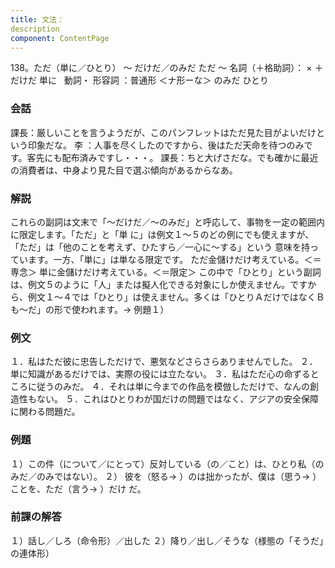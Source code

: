 ```yaml
---
title: 文法：
description
component: ContentPage
---
```



138。ただ（単に／ひとり） ～ だけだ／のみだ
ただ ～ 名詞（＋格助詞）： × ＋ だけだ
単に   動詞・ 形容詞 ：普通形 ＜ナ形ーな＞ のみだ
ひとり        
### 会話
課長：厳しいことを言うようだが、このパンフレットはただ見た目がよいだけという印象だな。
李 ：人事を尽くしたのですから、後はただ天命を待つのみです。客先にも配布済みですし・・・。 課長：ちと大げさだな。でも確かに最近の消費者は、中身より見た目で選ぶ傾向があるからなあ。
### 解説
これらの副詞は文末で「～だけだ／～のみだ」と呼応して、事物を一定の範囲内に限定します。「ただ」と「単 に」は例文１～５のどの例にでも使えますが、「ただ」は「他のことを考えず、ひたすら／一心に～する」という 意味を持っています。一方、「単に」は単なる限定です。
ただ金儲けだけ考えている。＜＝専念＞ 単に金儲けだけ考えている。＜＝限定＞
この中で「ひとり」という副詞は、例文５のように「人」または擬人化できる対象にしか使えません。ですか ら、例文１～４では「ひとり」は使えません。多くは「ひとりＡだけではなくＢも～だ」の形で使われます。→ 例題１）
### 例文
１．私はただ彼に忠告しただけで、悪気などさらさらありませんでした。
２．単に知識があるだけでは、実際の役には立たない。
３．私はただ心の命ずるところに従うのみだ。
４．それは単に今までの作品を模倣しただけで、なんの創造性もない。
５．これはひとりわが国だけの問題ではなく、アジアの安全保障に関わる問題だ。
### 例題
１）この件（について／にとって）反対している（の／こと）は、ひとり私（のみだ／のみではない）。
２） 彼を（怒る→ ）のは拙かったが、僕は（思う→ ）ことを、ただ（言う→ ）だけ
だ。      
### 前課の解答
１）話し／しろ（命令形）／出した
２）降り／出し／そうな（様態の「そうだ」の連体形）
